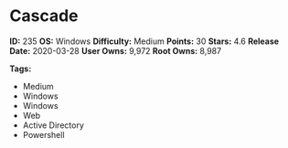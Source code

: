 # Cascade

**ID:** 235
**OS:** Windows
**Difficulty:** Medium
**Points:** 30
**Stars:** 4.6
**Release Date:** 2020-03-28
**User Owns:** 9,972
**Root Owns:** 8,987

**Tags:**
- Medium
- Windows
- Windows
- Web
- Active Directory
- Powershell

